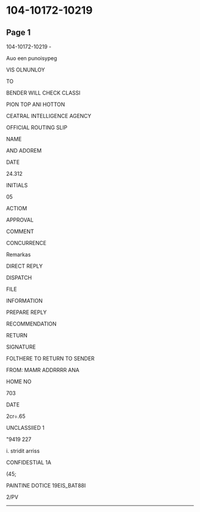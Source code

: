 # 104-10172-10219

## Page 1

104-10172-10219 -

Auo een punoisypeg

VIS OLNUNLOY

TO

BENDER WILL CHECK CLASSI

PION TOP ANI HOTTON

CEATRAL INTELLIGENCE AGENCY

OFFICIAL ROUTING SLIP

NAME

AND ADOREM

DATE

24.312

INITIALS

05

ACTIOM

APPROVAL

COMMENT

CONCURRENCE

Remarkas

DIRECT REPLY

DISPATCH

FILE

INFORMATION

PREPARE REPLY

RECOMMENDATION

RETURN

SIGNATURE

FOLTHERE TO RETURN TO SENDER

FROM: MAMR ADDRRRR ANA

HOME NO

703

DATE

2cr÷.65

UNCLASSIIED 1

"9419 227

i. stridit arriss

CONFIDESTIAL 1A

(45;

PAINTINE DOTICE 19EIS_BAT88I

2/PV

---


